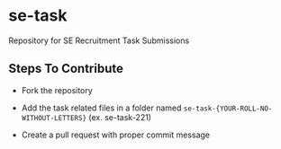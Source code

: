 # se-task
Repository for SE Recruitment Task Submissions

## Steps To Contribute

- Fork the repository

- Add the task related files in a folder named `se-task-{YOUR-ROLL-NO-WITHOUT-LETTERS}` (ex. se-task-221)

- Create a pull request with proper commit message

